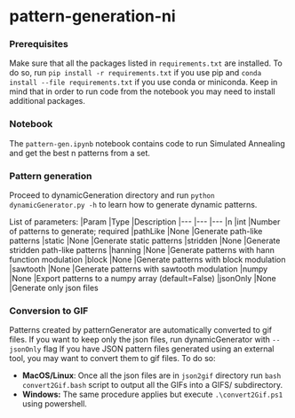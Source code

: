 # pattern-generation-ni

### Prerequisites
Make sure that all the packages listed in `requirements.txt` are installed. To do so, run ```pip install -r requirements.txt``` if you use pip and ```conda install --file requirements.txt``` if you use conda or miniconda. Keep in mind that in order to run code from the notebook you may need to install additional packages.

### Notebook
The `pattern-gen.ipynb` notebook contains code to run Simulated Annealing and get the best n patterns from a set.

### Pattern generation
Proceed to dynamicGeneration directory and run ```python dynamicGenerator.py -h``` to learn how to generate dynamic patterns.

List of parameters:
|Param        |Type   	|Description
|---        	|---	    |---
|n       	    |int      |Number of patterns to generate; required
|pathLike   	|None  	  |Generate path-like patterns
|static     	|None    	|Generate static patterns
|stridden   	|None   	|Generate stridden path-like patterns
|hanning     	|None   	|Generate patterns with hann function modulation
|block      	|None   	|Generate patterns with block modulation
|sawtooth   	|None   	|Generate patterns with sawtooth modulation
|numpy      	|None   	|Export patterns to a numpy array (default=False)
|jsonOnly   	|None     |Generate only json files

### Conversion to GIF
Patterns created by patternGenerator are automatically converted to gif files. If you want to keep only the json files, run dynamicGenerator with `--jsonOnly` flag
If you have JSON pattern files generated using an external tool, you may want to convert them to gif files. To do so:
* **MacOS/Linux**:
Once all the json files are in `json2gif` directory  run ```bash convert2Gif.bash``` script to output all the GIFs into a GIFS/ subdirectory.
* **Windows:**
The same procedure applies but execute ```.\convert2Gif.ps1``` using powershell.
